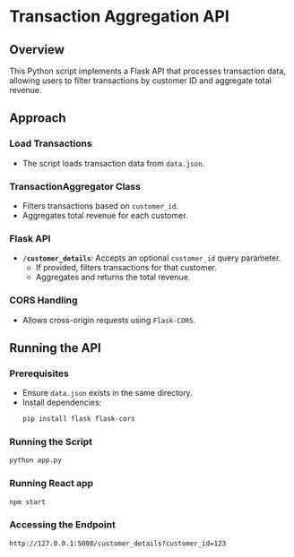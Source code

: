 # Transaction Aggregation API

## Overview
This Python script implements a Flask API that processes transaction data, allowing users to filter transactions by customer ID and aggregate total revenue.

## Approach

### Load Transactions
- The script loads transaction data from `data.json`.

### TransactionAggregator Class
- Filters transactions based on `customer_id`.
- Aggregates total revenue for each customer.

### Flask API
- **`/customer_details`**: Accepts an optional `customer_id` query parameter.
  - If provided, filters transactions for that customer.
  - Aggregates and returns the total revenue.

### CORS Handling
- Allows cross-origin requests using `Flask-CORS`.

## Running the API

### Prerequisites
- Ensure `data.json` exists in the same directory.
- Install dependencies:
  ```sh
  pip install flask flask-cors
  ```

### Running the Script
```sh
python app.py
```
### Running React app
```sh
npm start
```

### Accessing the Endpoint
```sh
http://127.0.0.1:5000/customer_details?customer_id=123
```

